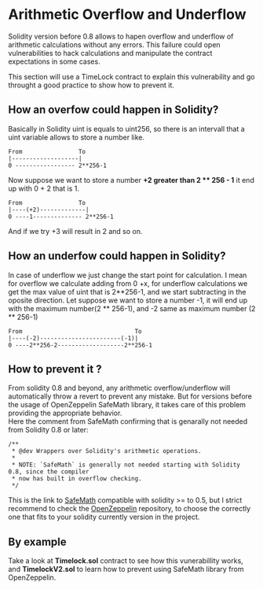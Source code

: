 # Arithmetic Overflow and Underflow

Solidity version before 0.8 allows to hapen overflow and underflow of arithmetic calculations without any errors.
This failure could open vulnerabilities to hack calculations and manipulate the contract expectations in some cases.

This section will use a TimeLock contract to explain this vulnerability and go throught a good practice to show how to prevent it.

## How an overfow could happen in Solidity?
Basically in Solidity uint is equals to uint256, so there is an intervall that a uint variable allows to store a number like. <br>
```
From                To
|-------------------|
0 ----------------- 2**256-1
```

Now suppose we want to store a number **+2 greater than 2 ** 256 - 1** it end up with 0 + 2 that is 1. <br>

```
From                To
|----(+2)-------------|
0 ----1-------------- 2**256-1
```
And if we try +3 will result in 2 and so on.


## How an underfow could happen in Solidity?

In case of underflow we just change the start point for calculation. I mean for overflow we calculate adding from 0 +x, for underflow calculations we get the max value of uint that is 2**256-1, and we start subtracting in the oposite direction. 
Let suppose we want to store a number -1, it will end up with the maximum number(2 ** 256-1), and -2 same as maximum number (2 ** 256-1)

```
From                                To
|----(-2)-----------------------(-1)|
0 ----2**256-2-------------------2**256-1
```

## How to prevent it ?

From solidity 0.8 and beyond, any arithmetic overflow/underflow will automatically throw a revert to prevent any mistake. But for versions before the usage of OpenZeppelin SafeMath library, it takes care of this problem providing the appropriate behavior. <br>
Here the comment from SafeMath confirming that is genarally not needed from  Solidity 0.8 or later:
```
/**
 * @dev Wrappers over Solidity's arithmetic operations.
 *
 * NOTE: `SafeMath` is generally not needed starting with Solidity 0.8, since the compiler
 * now has built in overflow checking.
 */
 ```
 This is the link to [SafeMath](https://github.com/OpenZeppelin/openzeppelin-contracts/blob/release-v2.3.0/contracts/math/SafeMath.sol) compatible with solidity >= to 0.5, but I strict recommend to check the [OpenZeppelin](https://github.com/OpenZeppelin/openzeppelin-contracts) repository, to choose the correctly one that fits to your solidity currently version in the project.

## By example

Take a look at **Timelock.sol** contract to see how this vunerabillity works, and **TimelockV2.sol** to learn how to prevent using SafeMath library from OpenZeppelin.